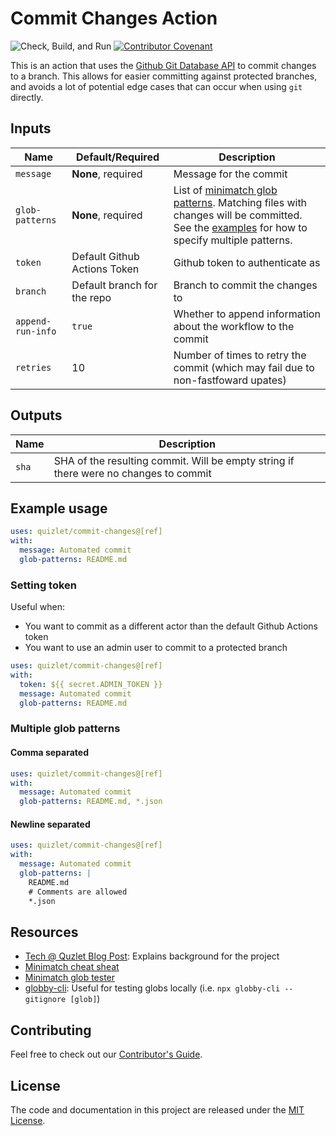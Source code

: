 # Commit Changes Action

![Check, Build, and Run](https://github.com/quizlet/commit-changes-action/workflows/Check,%20Build,%20and%20Run/badge.svg)
[![Contributor Covenant](https://img.shields.io/badge/Contributor%20Covenant-v2.0%20adopted-ff69b4.svg)](docs/CODE_OF_CONDUCT.md)

This is an action that uses the [Github Git Database API][1] to commit changes to a branch. This allows for easier committing against protected branches, and avoids a lot of potential edge cases that can occur when using `git` directly.

## Inputs

| Name              | Default/Required             | Description                                                                                                                                                   |
| ----------------- | ---------------------------- | ------------------------------------------------------------------------------------------------------------------------------------------------------------- |
| `message`         | **None**, required           | Message for the commit                                                                                                                                        |
| `glob-patterns`   | **None**, required           | List of [minimatch glob patterns][2]. Matching files with changes will be committed. See the [examples](#example-usage) for how to specify multiple patterns. |
| `token`           | Default Github Actions Token | Github token to authenticate as                                                                                                                               |
| `branch`          | Default branch for the repo  | Branch to commit the changes to                                                                                                                               |
| `append-run-info` | `true`                       | Whether to append information about the workflow to the commit                                                                                                |
| `retries`         | 10                           | Number of times to retry the commit (which may fail due to non-fastfoward upates)                                                                             |

## Outputs

| Name  | Description                                                                          |
| ----- | ------------------------------------------------------------------------------------ |
| `sha` | SHA of the resulting commit. Will be empty string if there were no changes to commit |

## Example usage

```yaml
uses: quizlet/commit-changes@[ref]
with:
  message: Automated commit
  glob-patterns: README.md
```

### Setting token

Useful when:

- You want to commit as a different actor than the default Github Actions token
- You want to use an admin user to commit to a protected branch

```yaml
uses: quizlet/commit-changes@[ref]
with:
  token: ${{ secret.ADMIN_TOKEN }}
  message: Automated commit
  glob-patterns: README.md
```

### Multiple glob patterns

#### Comma separated

```yaml
uses: quizlet/commit-changes@[ref]
with:
  message: Automated commit
  glob-patterns: README.md, *.json
```

#### Newline separated

```yaml
uses: quizlet/commit-changes@[ref]
with:
  message: Automated commit
  glob-patterns: |
    README.md
    # Comments are allowed
    *.json
```

## Resources

- [Tech @ Quzlet Blog Post][6]: Explains background for the project
- [Minimatch cheat sheat][3]
- [Minimatch glob tester][4]
- [globby-cli][5]: Useful for testing globs locally (i.e. `npx globby-cli --gitignore [glob]`)

## Contributing

Feel free to check out our [Contributor's Guide](docs/CONTRIBUTING.md).

## License

The code and documentation in this project are released under the [MIT License](LICENSE).

[1]: https://docs.github.com/en/free-pro-team@latest/rest/reference/git
[2]: https://github.com/isaacs/minimatch
[3]: https://github.com/motemen/minimatch-cheat-sheet
[4]: https://globster.xyz/
[5]: https://github.com/jamiebuilds/globby-cli
[6]: https://medium.com/tech-quizlet/circumventing-branch-protection-for-fun-and-gitops-5133e234de7b
